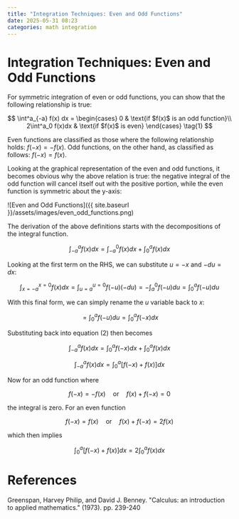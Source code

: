 ```yaml
---
title: "Integration Techniques: Even and Odd Functions"
date: 2025-05-31 08:23
categories: math integration
---
```


# Integration Techniques: Even and Odd Functions

For symmetric integration of even or odd functions, you can show that the following relationship is true:


$$
  \int^a_{-a} f(x) dx =
    \begin{cases}
      0 & \text{if $f(x)$ is an odd function}\\
      2\int^a_0 f(x)dx & \text{if $f(x)$ is even}
    \end{cases}
    \tag{1}
$$


Even functions are classified as those where the following relationship holds: $f(-x) = -f(x)$. Odd functions, on the other hand, as classified as follows: $f(-x) = f(x)$.

Looking at the graphical representation of the even and odd functions, it becomes obvious why the above relation is true: the negative integral of the odd function will cancel itself out with the positive portion, while the even function is symmetric about the y-axis:


![Even and Odd Functions]({{ site.baseurl }}/assets/images/even_odd_functions.png)


The derivation of the above definitions starts with the decompositions of the integral function.

$$
\int^a_{-a} f(x) dx = \int^0_{-a} f(x) dx + \int^a_0 f(x) dx \tag{2}
$$

Looking at the first term on the RHS, we can substitute $u = -x$ and $-du = dx$: 

$$
\int^{x=0}_{x=-a} f(x) dx = \int^{u=0}_{u=a} f(-u) (-du) = -\int^0_{a} f(-u) du = \int^a_{0} f(-u) du
$$

With this final form, we can simply rename the $u$ variable back to $x$:

$$
= \int^a_{0} f(-u) du = \int^a_{0} f(-x) dx
$$

Substituting back into equation $(2)$ then becomes

$$
\int^a_{-a} f(x) dx = \int^a_0 f(-x) dx + \int^a_0 f(x) dx
$$

$$
\int^a_{-a} f(x) dx = \int^a_0 \left[ f(-x) + f(x)\right] dx \tag{3}
$$

Now for an odd function where

$$
f(-x) = -f(x) \quad \text{or} \quad f(x) + f(-x) = 0
$$

the integral is zero. For an even function

$$
f(-x) = f(x) \quad \text{or} \quad f(x) + f(-x) = 2f(x)
$$

which then implies

$$
\int^a_0 \left[ f(-x) + f(x)\right] dx = 2 \int^a_0 f(x) dx
$$


# References

Greenspan, Harvey Philip, and David J. Benney. "Calculus: an introduction to applied mathematics." (1973). pp. 239-240
